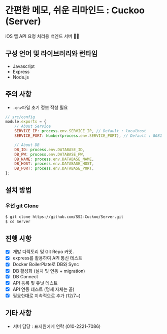 # 간편한 메모, 쉬운 리마인드 : Cuckoo (Server)

iOS 앱 API 요청 처리용 백엔드 서버 🧑‍💻

## 구성 언어 및 라이브러리와 런타임

-   Javascript
-   Express
-   Node.js

## 주의 사항

-   `.env`파일 초기 정보 작성 필요

```javascript
// src/config
module.exports = {
    // About Service
    SERVICE_IP: process.env.SERVICE_IP, // Default : localhost
    SERVICE_PORT: Number(process.env.SERVICE_PORT), // Default : 8081

    // About DB
    DB_ID: process.env.DATABASE_ID,
    DB_PW: process.env.DATABASE_PW,
    DB_NAME: process.env.DATABASE_NAME,
    DB_HOST: process.env.DATABASE_HOST,
    DB_PORT: process.env.DATABASE_PORT,
};
```

## 설치 방법

### 우선 git Clone

```sh
$ git clone https://github.com/SS2-Cuckoo/Server.git
$ cd Server
```

## 진행 사항

-   [x] 개발 디렉토리 및 Git Repo 커밋.
-   [x] express를 활용하여 API 통신 테스트
-   [x] Docker BoilerPlate로 DB와 Sync
-   [x] DB 활성화 (설치 및 연동 + migration)
-   [x] DB Connect
-   [x] API 등록 및 유닛 테스트
-   [x] API 연동 테스트 (명세 자체는 끝)
-   [x] 필요한대로 지속적으로 추가 (12/7~)

## 기타 사항

-   서버 담당 : 표지원에게 연락 (010-2221-7086)
